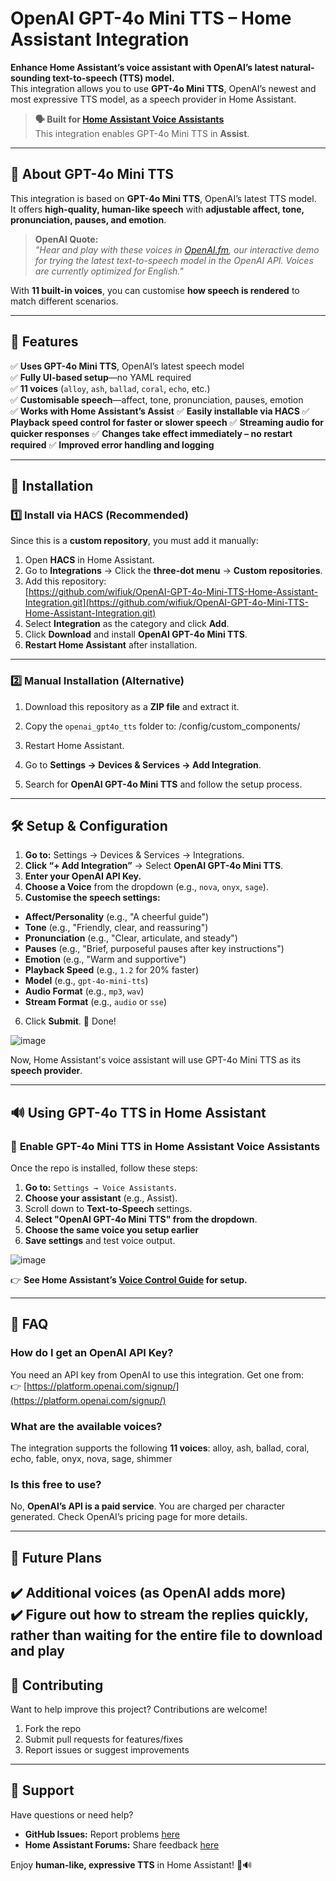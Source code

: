 # OpenAI GPT-4o Mini TTS – Home Assistant Integration

**Enhance Home Assistant’s voice assistant with OpenAI’s latest natural-sounding text-to-speech (TTS) model.**  
This integration allows you to use **GPT-4o Mini TTS**, OpenAI’s newest and most expressive TTS model, as a speech provider in Home Assistant.

> **🗣️ Built for [Home Assistant Voice Assistants](https://www.home-assistant.io/voice_control/)**  
> This integration enables GPT-4o Mini TTS in **Assist**.

---

## 🎤 About GPT-4o Mini TTS  

This integration is based on **GPT-4o Mini TTS**, OpenAI’s latest TTS model.  
It offers **high-quality, human-like speech** with **adjustable affect, tone, pronunciation, pauses, and emotion**.

> **OpenAI Quote:**  
> *"Hear and play with these voices in [OpenAI.fm](https://www.OpenAI.fm), our interactive demo for trying the latest text-to-speech model in the OpenAI API. Voices are currently optimized for English."*

With **11 built-in voices**, you can customise **how speech is rendered** to match different scenarios.

---

## 🚀 Features  

✅ **Uses GPT-4o Mini TTS**, OpenAI’s latest speech model  
✅ **Fully UI-based setup**—no YAML required  
✅ **11 voices** (`alloy`, `ash`, `ballad`, `coral`, `echo`, etc.)  
✅ **Customisable speech**—affect, tone, pronunciation, pauses, emotion  
✅ **Works with Home Assistant’s Assist**
✅ **Easily installable via HACS**
✅ **Playback speed control for faster or slower speech**
✅ **Streaming audio for quicker responses**
✅ **Changes take effect immediately – no restart required**
✅ **Improved error handling and logging**

---

## 🔧 Installation  

### 1️⃣ Install via HACS (Recommended)  

Since this is a **custom repository**, you must add it manually:

1. Open **HACS** in Home Assistant.  
2. Go to **Integrations** → Click the **three-dot menu** → **Custom repositories**.  
3. Add this repository:  
   [https://github.com/wifiuk/OpenAI-GPT-4o-Mini-TTS-Home-Assistant-Integration.git](https://github.com/wifiuk/OpenAI-GPT-4o-Mini-TTS-Home-Assistant-Integration.git)
4. Select **Integration** as the category and click **Add**.  
5. Click **Download** and install **OpenAI GPT-4o Mini TTS**.  
6. **Restart Home Assistant** after installation.  

---

### 2️⃣ Manual Installation (Alternative)  

1. Download this repository as a **ZIP file** and extract it.  
2. Copy the `openai_gpt4o_tts` folder to:  /config/custom_components/

3. Restart Home Assistant.  
4. Go to **Settings → Devices & Services → Add Integration**.  
5. Search for **OpenAI GPT-4o Mini TTS** and follow the setup process.  

---

## 🛠️ Setup & Configuration  

1. **Go to:** Settings → Devices & Services → Integrations.  
2. **Click “+ Add Integration”** → Select **OpenAI GPT-4o Mini TTS**.  
3. **Enter your OpenAI API Key.**  
4. **Choose a Voice** from the dropdown (e.g., `nova`, `onyx`, `sage`).  
5. **Customise the speech settings:**  
- **Affect/Personality** (e.g., "A cheerful guide")  
- **Tone** (e.g., "Friendly, clear, and reassuring")  
- **Pronunciation** (e.g., "Clear, articulate, and steady")  
- **Pauses** (e.g., "Brief, purposeful pauses after key instructions")
- **Emotion** (e.g., "Warm and supportive")
- **Playback Speed** (e.g., `1.2` for 20% faster)
- **Model** (e.g., `gpt-4o-mini-tts`)
- **Audio Format** (e.g., `mp3`, `wav`)
- **Stream Format** (e.g., `audio` or `sse`)
6. Click **Submit**. 🎉 Done!

![image](https://github.com/user-attachments/assets/a533cb82-8b6e-4689-8d0f-c6df0b83dc3c)


Now, Home Assistant's voice assistant will use GPT-4o Mini TTS as its **speech provider**.

---

## 🔊 Using GPT-4o TTS in Home Assistant  

### 🔹 **Enable GPT-4o Mini TTS in Home Assistant Voice Assistants**  

Once the repo is installed, follow these steps:  

1. **Go to:** `Settings → Voice Assistants`.  
2. **Choose your assistant** (e.g., Assist).  
3. Scroll down to **Text-to-Speech** settings.  
4. **Select "OpenAI GPT-4o Mini TTS" from the dropdown**.  
5. **Choose the same voice you setup earlier**    
6. **Save settings** and test voice output.

![image](https://github.com/user-attachments/assets/6f61f299-1c51-4109-ab5b-f7b1a1e6f658)

👉 **See Home Assistant’s [Voice Control Guide](https://www.home-assistant.io/voice_control/) for setup.**  

---

## 📝 FAQ  

### **How do I get an OpenAI API Key?**  
You need an API key from OpenAI to use this integration. Get one from:  
👉 [https://platform.openai.com/signup/](https://platform.openai.com/signup/)  

### **What are the available voices?**  
The integration supports the following **11 voices**:  alloy, ash, ballad, coral, echo, fable, onyx, nova, sage, shimmer


### **Is this free to use?**  
No, **OpenAI’s API is a paid service**. You are charged per character generated. Check OpenAI’s pricing page for more details.  

---

## 🔄 Future Plans  

✔️ **Additional voices (as OpenAI adds more)**  
✔️ **Figure out how to stream the replies quickly, rather than waiting for the entire file to download and play** 
---

## 🤝 Contributing  

Want to help improve this project? Contributions are welcome!  

1. Fork the repo  
2. Submit pull requests for features/fixes  
3. Report issues or suggest improvements  

---

## 📢 Support  

Have questions or need help?  
- **GitHub Issues:** Report problems [here](https://github.com/wifiuk/OpenAI-GPT-4o-Mini-TTS-Home-Assistant-Integration/issues)  
- **Home Assistant Forums:** Share feedback [here](https://community.home-assistant.io)  

Enjoy **human-like, expressive TTS** in Home Assistant! 🎤🔊  



